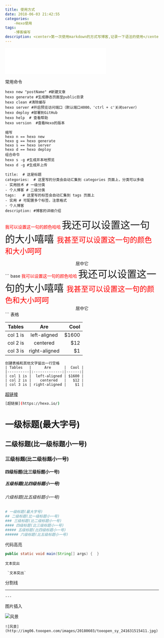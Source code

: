 ```yaml
---
title: 使用方式
date: 2018-06-03 21:42:55
categories:
    -Hexo使用
tags:
    -博客编写
description: <center>第一次使用markdown的方式写博客,记录一下语法的使用</center>
---
```


<div id="music163player">
    <iframe frameborder="no" border="0" marginwidth="0" marginheight="0" width=330 height=86 src="//music.163.com/outchain/player?type=2&id=28815250&auto=1&height=66"></iframe>
  </div>

常用命令

``` base
hexo new "postName" #新建文章
hexo generate #生成静态页面至public目录
hexo clean #清除缓存
hexo server #开启预览访问端口（默认端口4000，'ctrl + c'关闭server）
hexo deploy #部署到GitHub
hexo help  # 查看帮助
hexo version  #查看Hexo的版本

缩写
hexo n == hexo new
hexo g == hexo generate
hexo s == hexo server
hexo d == hexo deploy
组合命令
hexo s -g #生成并本地预览
hexo d -g #生成并上传
```

``` base
title:  # 这是标题
categories:  # 这里写的分类会自动汇集到 categories 页面上，分类可以多级
- 实用技术 # 一级分类
- 个人博客 # 二级分类
tags:   # 这里写的标签会自动汇集到 tags 页面上
- 实用 # 可配置多个标签，注意格式
- 个人博客
description: #博客的详细介绍
```
<font color="#FF0000"> 我可以设置这一句的颜色哈哈 </font>
<font size=6> 我还可以设置这一句的大小嘻嘻 </font>
<font size=5 color="#FF0000"> 我甚至可以设置这一句的颜色和大小呵呵</font>
<center>居中它</center>
``` base
<font color="#FF0000"> 我可以设置这一句的颜色哈哈 </font>
<font size=6> 我还可以设置这一句的大小嘻嘻 </font>
<font size=5 color="#FF0000"> 我甚至可以设置这一句的颜色和大小呵呵</font>
<center>居中它</center>
```
表格

| Tables   |      Are      |  Cool |
|----------|:-------------:|------:|
| col 1 is |  left-aligned | $1600 |
| col 2 is |    centered   |   $12 |
| col 3 is | right-aligned |    $1 |

``` base
创建表格和其他文字留出一行空格
| Tables   |      Are      |  Cool |
|----------|:-------------:|------:|
| col 1 is |  left-aligned | $1600 |
| col 2 is |    centered   |   $12 |
| col 3 is | right-aligned |    $1 |
```

[超链接](https://hexo.io/)
``` bash
[超链接](https://hexo.io/)
```
# 一级标题(最大字号)
## 二级标题(比一级标题小一号)
### 三级标题(比二级标题小一号)
#### 四级标题(比三级标题小一号)
##### 五级标题(比四级标题小一号)
###### 六级标题(比五级标题小一号)
``` bash
# 一级标题(最大字号)
## 二级标题(比一级标题小一号)
### 三级标题(比二级标题小一号)
#### 四级标题(比三级标题小一号)
##### 五级标题(比四级标题小一号)
###### 六级标题(比五级标题小一号)
```


代码高亮
``` java
public static void main(String[] args) {  }

```

`文本突出`

``` base
 `文本突出`
```

分割线

---

``` base
---
```

图片插入

![风景](http://img06.tooopen.com/images/20180603/tooopen_sy_241631515411.jpg)
``` base
![风景](http://img06.tooopen.com/images/20180603/tooopen_sy_241631515411.jpg)
```

